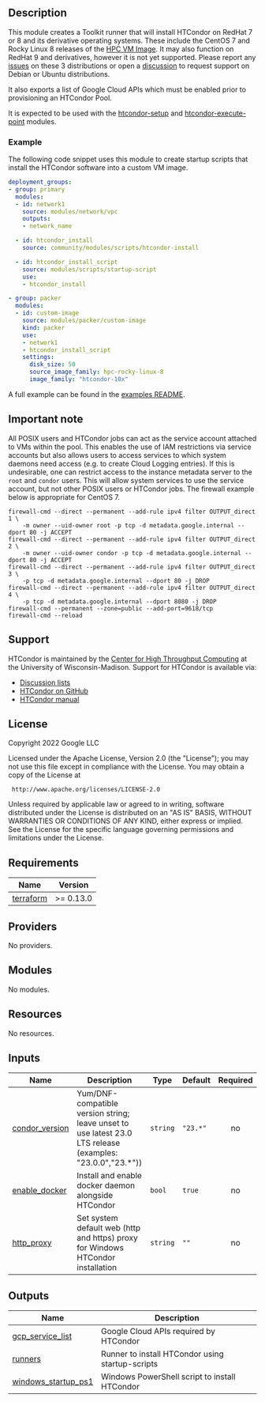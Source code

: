 ## Description

This module creates a Toolkit runner that will install HTCondor on RedHat 7 or
8 and its derivative operating systems. These include the CentOS 7 and Rocky
Linux 8 releases of the [HPC VM Image][hpcvmimage]. It may also function on
RedHat 9 and derivatives, however it is not yet supported. Please report any
[issues] on these 3 distributions or open a [discussion] to request support on
Debian or Ubuntu distributions.

[issues]: https://github.com/GoogleCloudPlatform/hpc-toolkit/issues
[discussion]: https://github.com/GoogleCloudPlatform/hpc-toolkit/discussions

It also exports a list of Google Cloud APIs which must be enabled prior to
provisioning an HTCondor Pool.

It is expected to be used with the [htcondor-setup] and
[htcondor-execute-point] modules.

[hpcvmimage]: https://cloud.google.com/compute/docs/instances/create-hpc-vm
[htcondor-setup]: ../../scheduler/htcondor-setup/README.md
[htcondor-execute-point]: ../../compute/htcondor-execute-point/README.md

### Example

The following code snippet uses this module to create startup scripts that
install the HTCondor software into a custom VM image.

```yaml
deployment_groups:
- group: primary
  modules:
  - id: network1
    source: modules/network/vpc
    outputs:
    - network_name

  - id: htcondor_install
    source: community/modules/scripts/htcondor-install

  - id: htcondor_install_script
    source: modules/scripts/startup-script
    use:
    - htcondor_install

- group: packer
  modules:
  - id: custom-image
    source: modules/packer/custom-image
    kind: packer
    use:
    - network1
    - htcondor_install_script
    settings:
      disk_size: 50
      source_image_family: hpc-rocky-linux-8
      image_family: "htcondor-10x"
```

A full example can be found in the [examples README][htc-example].

[htc-example]: ../../../../examples/README.md#htc-htcondoryaml--

## Important note

All POSIX users and HTCondor jobs can act as the service account attached to
VMs within the pool. This enables the use of IAM restrictions via service
accounts but also allows users to access services to which system daemons need
access (e.g. to create Cloud Logging entries). If this is undesirable, one can
restrict access to the instance metadata server to the `root` and `condor`
users. This will allow system services to use the service account, but not
other POSIX users or HTCondor jobs. The firewall example below is appropriate
for CentOS 7.

```shell
firewall-cmd --direct --permanent --add-rule ipv4 filter OUTPUT_direct 1 \
    -m owner --uid-owner root -p tcp -d metadata.google.internal --dport 80 -j ACCEPT
firewall-cmd --direct --permanent --add-rule ipv4 filter OUTPUT_direct 2 \
    -m owner --uid-owner condor -p tcp -d metadata.google.internal --dport 80 -j ACCEPT
firewall-cmd --direct --permanent --add-rule ipv4 filter OUTPUT_direct 3 \
    -p tcp -d metadata.google.internal --dport 80 -j DROP
firewall-cmd --direct --permanent --add-rule ipv4 filter OUTPUT_direct 4 \
    -p tcp -d metadata.google.internal --dport 8080 -j DROP
firewall-cmd --permanent --zone=public --add-port=9618/tcp
firewall-cmd --reload
```

## Support

HTCondor is maintained by the [Center for High Throughput Computing][chtc] at
the University of Wisconsin-Madison. Support for HTCondor is available via:

- [Discussion lists](https://htcondor.org/mail-lists/)
- [HTCondor on GitHub](https://github.com/htcondor/htcondor/)
- [HTCondor manual](https://htcondor.readthedocs.io/en/latest/)

[chtc]: https://chtc.cs.wisc.edu/

## License

<!-- BEGINNING OF PRE-COMMIT-TERRAFORM DOCS HOOK -->
Copyright 2022 Google LLC

Licensed under the Apache License, Version 2.0 (the "License");
you may not use this file except in compliance with the License.
You may obtain a copy of the License at

     http://www.apache.org/licenses/LICENSE-2.0

Unless required by applicable law or agreed to in writing, software
distributed under the License is distributed on an "AS IS" BASIS,
WITHOUT WARRANTIES OR CONDITIONS OF ANY KIND, either express or implied.
See the License for the specific language governing permissions and
limitations under the License.

## Requirements

| Name | Version |
|------|---------|
| <a name="requirement_terraform"></a> [terraform](#requirement\_terraform) | >= 0.13.0 |

## Providers

No providers.

## Modules

No modules.

## Resources

No resources.

## Inputs

| Name | Description | Type | Default | Required |
|------|-------------|------|---------|:--------:|
| <a name="input_condor_version"></a> [condor\_version](#input\_condor\_version) | Yum/DNF-compatible version string; leave unset to use latest 23.0 LTS release (examples: "23.0.0","23.*")) | `string` | `"23.*"` | no |
| <a name="input_enable_docker"></a> [enable\_docker](#input\_enable\_docker) | Install and enable docker daemon alongside HTCondor | `bool` | `true` | no |
| <a name="input_http_proxy"></a> [http\_proxy](#input\_http\_proxy) | Set system default web (http and https) proxy for Windows HTCondor installation | `string` | `""` | no |

## Outputs

| Name | Description |
|------|-------------|
| <a name="output_gcp_service_list"></a> [gcp\_service\_list](#output\_gcp\_service\_list) | Google Cloud APIs required by HTCondor |
| <a name="output_runners"></a> [runners](#output\_runners) | Runner to install HTCondor using startup-scripts |
| <a name="output_windows_startup_ps1"></a> [windows\_startup\_ps1](#output\_windows\_startup\_ps1) | Windows PowerShell script to install HTCondor |
<!-- END OF PRE-COMMIT-TERRAFORM DOCS HOOK -->
